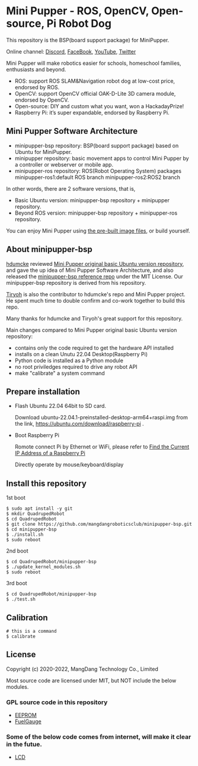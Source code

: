 # Mini Pupper - ROS, OpenCV, Open-source, Pi Robot Dog

This repository is the BSP(board support package) for MiniPupper.

Online channel: [Discord](https://discord.gg/xJdt3dHBVw), [FaceBook](https://www.facebook.com/groups/716473723088464), [YouTube](https://www.youtube.com/channel/UCqHWYGXmnoO7VWHmENje3ug/featured), [Twitter](https://twitter.com/LeggedRobot)

Mini Pupper will make robotics easier for schools, homeschool families, enthusiasts and beyond.

- ROS: support ROS SLAM&Navigation robot dog at low-cost price, endorsed by ROS.
- OpenCV: support OpenCV official OAK-D-Lite 3D camera module, endorsed by OpenCV.
- Open-source: DIY and custom what you want, won a HackadayPrize!
- Raspberry Pi: it’s super expandable, endorsed by Raspberry Pi.

## Mini Pupper Software Architecture

- minipupper-bsp repository: BSP(board support package) based on Ubuntu for MiniPupper.
- minipupper repository: basic movement apps to control Mini Pupper by a controller or webserver or mobile app.
- minipupper-ros repository: ROS(Robot Operating System) packages 
	minipupper-ros1:default ROS branch
	minipupper-ros2:ROS2 branch

In other words, there are 2 software versions, that is,

- Basic Ubuntu version: minipupper-bsp repository + minipupper repository.
- Beyond ROS version: minipupper-bsp repository + minipupper-ros repository.

You can enjoy Mini Pupper using [the pre-built image files](https://drive.google.com/drive/folders/12FDFbZzO61Euh8pJI9oCxN-eLVm5zjyi), or build yourself.

## About minipupper-bsp

[hdumcke](https://github.com/hdumcke/minipupper_base) reviewed [Mini Pupper original basic Ubuntu version repository](https://github.com/mangdangroboticsclub/QuadrupedRobot), and gave the up idea of Mini Pupper Software Architecture, and also released the [minipupper-bsp reference repo](https://github.com/hdumcke/minipupper_base) under the MIT License. Our minipupper-bsp repository is derived from his repository.

[Tiryoh](https://github.com/Tiryoh) is also the contributor to hdumcke's repo and Mini Pupper project. He spent much time to double confirm and co-work together to build this repo.  

Many thanks for hdumcke and Tiryoh's great support for this repository. 

Main changes compared to Mini Pupper original basic Ubuntu version repository:

- contains only the code required to get the hardware API installed
- installs on a clean Unutu 22.04 Desktop(Raspberry Pi)
- Python code is installed as a Python module
- no root priviledges required to drive any robot API
- make "calibrate" a system command

## Prepare installation

- Flash Ubuntu 22.04 64bit to SD card. 

	Download ubuntu-22.04.1-preinstalled-desktop-arm64+raspi.img from the link, https://ubuntu.com/download/raspberry-pi .
	
- Boot Raspberry Pi 

	Romote connect Pi by Ethernet or WiFi, please refer to [Find the Current IP Address of a Raspberry Pi](https://raspberrytips.com/find-current-ip-raspberry-pi/)
	
	Directly operate by mouse/keyboard/display
	

## Install this repository 

1st boot

```
$ sudo apt install -y git
$ mkdir QuadrupedRobot
$ cd QuadrupedRobot
$ git clone https://github.com/mangdangroboticsclub/minipupper-bsp.git
$ cd minipupper-bsp
$ ./install.sh	
$ sudo reboot
```

2nd boot

```
$ cd QuadrupedRobot/minipupper-bsp
$ ./update_kernel_modules.sh	
$ sudo reboot
```

3rd boot

```
$ cd QuadrupedRobot/minipupper-bsp
$ ./test.sh
```

## Calibration

```
# this is a command
$ calibrate 
```

## License

Copyright (c) 2020-2022, MangDang Technology Co., Limited

Most source code are licensed under MIT, but NOT include the below modules.

### GPL source code in this repository

* [EEPROM](./EEPROM)
* [FuelGauge](./FuelGauge)

### Some of the below code comes from internet, will make it clear in the futue.

* [LCD](./Python_Modules/MangDang/LCD)
